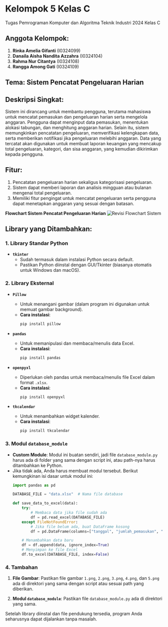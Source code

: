 # Kelompok 5 Kelas C
Tugas Pemrograman Komputer dan Algoritma Teknik Industri 2024 Kelas C

## Anggota Kelompok:
1. **Rinka Amelia Gifanti** (I0324099)
2. **Danaila Aisha Nandita Azzahra** (I0324104)
3. **Rahma Nur Citantya** (I0324108)
4. **Rangga Among Gati** (I0324109)

## Tema: Sistem Pencatat Pengeluaran Harian

## Deskripsi Singkat:
Sistem ini dirancang untuk membantu pengguna, terutama mahasiswa untuk mencatat pemasukan dan pengeluaran harian serta mengelola anggaran. Pengguna dapat menginput data pemasukan, menentukan alokasi tabungan, dan menghitung anggaran harian. Selain itu, sistem memungkinkan pencatatan pengeluaran, memverifikasi kelengkapan data, serta memberikan notifikasi jika pengeluaran melebihi anggaran. Data yang tercatat akan digunakan untuk membuat laporan keuangan yang mencakup total pengeluaran, kategori, dan sisa anggaran, yang kemudian dikirimkan kepada pengguna.

## Fitur:
1. Pencatatan pengeluaran harian sekaligus kategorisasi pengeluaran. 
2. Sistem dapat memberi laporan dan analisis mingguan atau bulanan mengenai total pengeluaran. 
3. Memiliki fitur pengingat untuk mencatat pengeluaran serta pengguna dapat menetapkan anggaran yang sesuai dengan batasan.

**Flowchart Sistem Pencatat Pengeluaran Harian**
![Revisi Flowchart Sistem](https://github.com/user-attachments/assets/e16ee1e6-4d74-4044-9910-dd8a035b7164)


## Library yang Ditambahkan:
### **1. Library Standar Python**
- **`tkinter`**
  - Sudah termasuk dalam instalasi Python secara default.
  - Pastikan Python diinstal dengan GUI/Tkinter (biasanya otomatis untuk Windows dan macOS).

### **2. Library Eksternal**
- **`Pillow`**
  - Untuk menangani gambar (dalam program ini digunakan untuk memuat gambar background).
  - **Cara instalasi**:
    ```bash
    pip install pillow
    ```

- **`pandas`**
  - Untuk memanipulasi dan membaca/menulis data Excel.
  - **Cara instalasi**:
    ```bash
    pip install pandas
    ```

- **`openpyxl`**
  - Diperlukan oleh pandas untuk membaca/menulis file Excel dalam format `.xlsx`.
  - **Cara instalasi**:
    ```bash
    pip install openpyxl
    ```

- **`tkcalendar`**
  - Untuk menambahkan widget kalender.
  - **Cara instalasi**:
    ```bash
    pip install tkcalendar
    ```

### **3. Modul `database_module`**
- **Custom Module**: Modul ini buatan sendiri, jadi file `database_module.py` harus ada di folder yang sama dengan script ini, atau path-nya harus ditambahkan ke Python.
- Jika tidak ada, Anda harus membuat modul tersebut. Berikut kemungkinan isi dasar untuk modul ini:
  ```python
  import pandas as pd

  DATABASE_FILE = "data.xlsx"  # Nama file database

  def save_data_to_excel(data):
      try:
          # Membaca data jika file sudah ada
          df = pd.read_excel(DATABASE_FILE)
      except FileNotFoundError:
          # Jika file belum ada, buat DataFrame kosong
          df = pd.DataFrame(columns=["tanggal", "jumlah_pemasukan", "jumlah_pengeluaran", "keterangan", "anggaran_mingguan", "sisa_anggaran"])

      # Menambahkan data baru
      df = df.append(data, ignore_index=True)
      # Menyimpan ke file Excel
      df.to_excel(DATABASE_FILE, index=False)
  ```

### **4. Tambahan**
1. **File Gambar**:
   Pastikan file gambar `1.png`, `2.png`, `3.png`, `4.png`, dan `5.png` ada di direktori yang sama dengan script atau sesuai path yang diberikan.
   
2. **Modul `database_module`**:
   Pastikan file `database_module.py` ada di direktori yang sama.

Setelah library diinstal dan file pendukung tersedia, program Anda seharusnya dapat dijalankan tanpa masalah.


   
